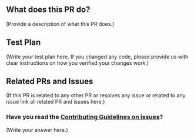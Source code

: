 <!--
Thank you for sending the PR! We appreciate you spending the time to work on these changes.

Help us understand your motivation by explaining why you decided to make this change.

You can learn more about contributing to appwrite here: https://github.com/appwrite/appwrite/blob/master/CONTRIBUTING.md

Happy contributing!

-->

## What does this PR do?

(Provide a description of what this PR does.)

## Test Plan

(Write your test plan here. If you changed any code, please provide us with clear instructions on how you verified your changes work.)

## Related PRs and Issues

(If this PR is related to any other PR or resolves any issue or related to any issue link all related PR and issues here.)

### Have you read the [Contributing Guidelines on issues](https://github.com/appwrite/appwrite/blob/master/CONTRIBUTING.md)?

(Write your answer here.)